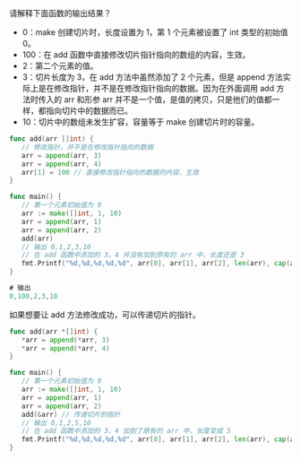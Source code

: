 请解释下面函数的输出结果？
- 0：make 创建切片时，长度设置为 1，第 1 个元素被设置了 int 类型的初始值 0。
- 100：在 add 函数中直接修改切片指针指向的数组的内容，生效。
- 2：第二个元素的值。
- 3：切片长度为 3，在 add 方法中虽然添加了 2 个元素，但是 append 方法实际上是在修改指针，并不是在修改指针指向的数据。因为在外面调用 add 方法时传入的 arr 和形参 arr 并不是一个值，是值的拷贝，只是他们的值都一样，都指向切片中的数据而已。
- 10：切片中的数组未发生扩容，容量等于 make 创建切片时的容量。

```go
func add(arr []int) {
   // 修改指针，并不是在修改指针指向的数据
   arr = append(arr, 3)
   arr = append(arr, 4)
   arr[1] = 100 // 直接修改指针指向的数据的内容，生效
}

func main() {
   // 第一个元素初始值为 0
   arr := make([]int, 1, 10)
   arr = append(arr, 1)
   arr = append(arr, 2)
   add(arr)
   // 输出 0,1,2,3,10
   // 在 add 函数中添加的 3，4 并没有加到原有的 arr 中，长度还是 3
   fmt.Printf("%d,%d,%d,%d,%d", arr[0], arr[1], arr[2], len(arr), cap(arr))
}

# 输出
0,100,2,3,10
```

如果想要让 add 方法修改成功，可以传递切片的指针。

```go
func add(arr *[]int) {
   *arr = append(*arr, 3)
   *arr = append(*arr, 4)
}

func main() {
   // 第一个元素初始值为 0
   arr := make([]int, 1, 10)
   arr = append(arr, 1)
   arr = append(arr, 2)
   add(&arr) // 传递切片的指针
   // 输出 0,1,2,5,10
   // 在 add 函数中添加的 3，4 加到了原有的 arr 中，长度变成 5
   fmt.Printf("%d,%d,%d,%d,%d", arr[0], arr[1], arr[2], len(arr), cap(arr))
}
```
